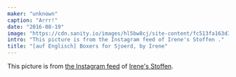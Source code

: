 ```yaml
---
maker: "unknown"
caption: "Arrr!"
date: "2016-08-19"
image: "https://cdn.sanity.io/images/hl5bw8cj/site-content/fc513fa163d3b36a2b8ba6d40825660640a72db4-1080x1080.jpg"
intro: "This picture is from the Instagram feed of Irene's Stoffen ."
title: "[auf Englisch] Boxers for Sjoerd, by Irene"
---
```



This picture is from [the Instagram feed](https://www.instagram.com/p/BJS0jaThfh1/)  of [Irene's Stoffen](https://www.facebook.com/irenes.stoffen).

